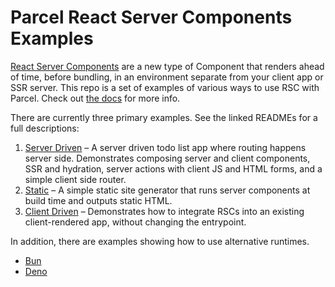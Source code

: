 # Parcel React Server Components Examples

[React Server Components](https://react.dev/reference/rsc/server-components) are a new type of Component that renders ahead of time, before bundling, in an environment separate from your client app or SSR server. This repo is a set of examples of various ways to use RSC with Parcel. Check out [the docs](https://parceljs.org/recipes/rsc/) for more info.

There are currently three primary examples. See the linked READMEs for a full descriptions:

1. [Server Driven](examples/server) – A server driven todo list app where routing happens server side. Demonstrates composing server and client components, SSR and hydration, server actions with client JS and HTML forms, and a simple client side router.
2. [Static](examples/static) – A simple static site generator that runs server components at build time and outputs static HTML.
3. [Client Driven](examples/client) – Demonstrates how to integrate RSCs into an existing client-rendered app, without changing the entrypoint.

In addition, there are examples showing how to use alternative runtimes.

* [Bun](examples/server-bun)
* [Deno](examples/server-deno)
